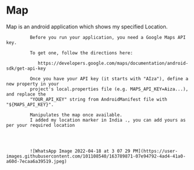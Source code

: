 # Map
Map is an android application which shows my specified Location.


             Before you run your application, you need a Google Maps API key.

             To get one, follow the directions here:

                https://developers.google.com/maps/documentation/android-sdk/get-api-key

             Once you have your API key (it starts with "AIza"), define a new property in your
             project's local.properties file (e.g. MAPS_API_KEY=Aiza...), and replace the
             "YOUR_API_KEY" string from AndroidManifest file with "${MAPS_API_KEY}".
             
             Manipulates the map once available.
             I added my location marker in India ., you can add yours as per your required location
             
             
             
             
             ![WhatsApp Image 2022-04-18 at 3 07 29 PM](https://user-images.githubusercontent.com/101108540/163789871-07e94792-4ad4-41a0-a60d-7ecaa6a39519.jpeg)
